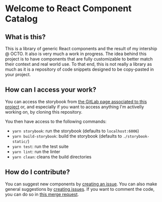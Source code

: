 # Welcome to React Component Catalog

## What is this?

This is a library of generic React components and the result of my intership @ OCTO. It also is very much a work in progress.
The idea behind this project is to have components that are fully customizable to better match their context and real world use. To that end, this is not really a library as much as it is a repository of code snippets designed to be copy-pasted in your project.

## How can I access your work?

You can access the storybook from [the GitLab page associated to this project](https://mintoo200.gitlab.io/test-lib/) or, and especially if you want to access anything I'm activelly working on, by cloning this repository.

You then have access to the following commands:
- `yarn storybook`: run the storybook (defaults to `localhost:6006`)
- `yarn build-storybook`: build the storybook (defaults to `./storybook-static/`)
- `yarn test`: run the test suite
- `yarn lint`: run the linter
- `yarn clean`: cleans the build directories

## How do I contribute?

You can suggest new components by [creating an issue](https://gitlab.com/Mintoo200/test-lib/-/issues/new?issuable_template=component_suggestion).
You can also make general suggestions by [creating issues](https://gitlab.com/Mintoo200/test-lib/-/issues/new?issuable_template=general_suggestion).
If you want to comment the code, you can do so in [this merge request](https://gitlab.com/Mintoo200/test-lib/-/merge_requests/41).